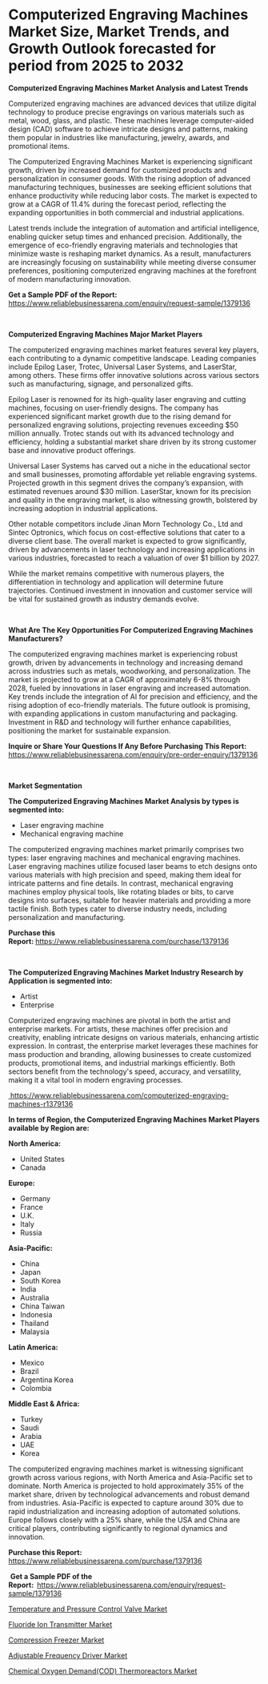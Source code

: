 <p><h1>Computerized Engraving Machines Market Size, Market Trends, and Growth Outlook forecasted for period from 2025 to 2032</h1></p><p><strong>Computerized Engraving Machines Market Analysis and Latest Trends</strong></p>
<p><p>Computerized engraving machines are advanced devices that utilize digital technology to produce precise engravings on various materials such as metal, wood, glass, and plastic. These machines leverage computer-aided design (CAD) software to achieve intricate designs and patterns, making them popular in industries like manufacturing, jewelry, awards, and promotional items. </p><p>The Computerized Engraving Machines Market is experiencing significant growth, driven by increased demand for customized products and personalization in consumer goods. With the rising adoption of advanced manufacturing techniques, businesses are seeking efficient solutions that enhance productivity while reducing labor costs. The market is expected to grow at a CAGR of 11.4% during the forecast period, reflecting the expanding opportunities in both commercial and industrial applications. </p><p>Latest trends include the integration of automation and artificial intelligence, enabling quicker setup times and enhanced precision. Additionally, the emergence of eco-friendly engraving materials and technologies that minimize waste is reshaping market dynamics. As a result, manufacturers are increasingly focusing on sustainability while meeting diverse consumer preferences, positioning computerized engraving machines at the forefront of modern manufacturing innovation.</p></p>
<p><strong>Get a Sample PDF of the Report:&nbsp;</strong> <a href="https://www.reliablebusinessarena.com/enquiry/request-sample/1379136?utm_campaign=2112&utm_medium=2&utm_source=Github&utm_content=ia&utm_term=28022025&utm_id=computerized-engraving-machines">https://www.reliablebusinessarena.com/enquiry/request-sample/1379136</a></p>
<p>&nbsp;</p>
<p><strong>Computerized Engraving Machines Major Market Players</strong></p>
<p><p>The computerized engraving machines market features several key players, each contributing to a dynamic competitive landscape. Leading companies include Epilog Laser, Trotec, Universal Laser Systems, and LaserStar, among others. These firms offer innovative solutions across various sectors such as manufacturing, signage, and personalized gifts.</p><p>Epilog Laser is renowned for its high-quality laser engraving and cutting machines, focusing on user-friendly designs. The company has experienced significant market growth due to the rising demand for personalized engraving solutions, projecting revenues exceeding $50 million annually. Trotec stands out with its advanced technology and efficiency, holding a substantial market share driven by its strong customer base and innovative product offerings.</p><p>Universal Laser Systems has carved out a niche in the educational sector and small businesses, promoting affordable yet reliable engraving systems. Projected growth in this segment drives the company’s expansion, with estimated revenues around $30 million. LaserStar, known for its precision and quality in the engraving market, is also witnessing growth, bolstered by increasing adoption in industrial applications.</p><p>Other notable competitors include Jinan Morn Technology Co., Ltd and Sintec Optronics, which focus on cost-effective solutions that cater to a diverse client base. The overall market is expected to grow significantly, driven by advancements in laser technology and increasing applications in various industries, forecasted to reach a valuation of over $1 billion by 2027.</p><p>While the market remains competitive with numerous players, the differentiation in technology and application will determine future trajectories. Continued investment in innovation and customer service will be vital for sustained growth as industry demands evolve.</p></p>
<p>&nbsp;</p>
<p><strong>What Are The Key Opportunities For Computerized Engraving Machines Manufacturers?</strong></p>
<p><p>The computerized engraving machines market is experiencing robust growth, driven by advancements in technology and increasing demand across industries such as metals, woodworking, and personalization. The market is projected to grow at a CAGR of approximately 6-8% through 2028, fueled by innovations in laser engraving and increased automation. Key trends include the integration of AI for precision and efficiency, and the rising adoption of eco-friendly materials. The future outlook is promising, with expanding applications in custom manufacturing and packaging. Investment in R&D and technology will further enhance capabilities, positioning the market for sustainable expansion.</p></p>
<p><strong>Inquire or Share Your Questions If Any Before Purchasing This Report:</strong> <a href="https://www.reliablebusinessarena.com/enquiry/pre-order-enquiry/1379136?utm_campaign=2112&utm_medium=2&utm_source=Github&utm_content=ia&utm_term=28022025&utm_id=computerized-engraving-machines">https://www.reliablebusinessarena.com/enquiry/pre-order-enquiry/1379136</a></p>
<p>&nbsp;</p>
<p><strong>Market Segmentation</strong></p>
<p><strong>The Computerized Engraving Machines Market Analysis by types is segmented into:</strong></p>
<p><ul><li>Laser engraving machine</li><li>Mechanical engraving machine</li></ul></p>
<p><p>The computerized engraving machines market primarily comprises two types: laser engraving machines and mechanical engraving machines. Laser engraving machines utilize focused laser beams to etch designs onto various materials with high precision and speed, making them ideal for intricate patterns and fine details. In contrast, mechanical engraving machines employ physical tools, like rotating blades or bits, to carve designs into surfaces, suitable for heavier materials and providing a more tactile finish. Both types cater to diverse industry needs, including personalization and manufacturing.</p></p>
<p><strong>Purchase this Report:&nbsp;</strong><a href="https://www.reliablebusinessarena.com/purchase/1379136?utm_campaign=2112&utm_medium=2&utm_source=Github&utm_content=ia&utm_term=28022025&utm_id=computerized-engraving-machines">https://www.reliablebusinessarena.com/purchase/1379136</a></p>
<p>&nbsp;</p>
<p><strong>The Computerized Engraving Machines Market Industry Research by Application is segmented into:</strong></p>
<p><ul><li>Artist</li><li>Enterprise</li></ul></p>
<p><p>Computerized engraving machines are pivotal in both the artist and enterprise markets. For artists, these machines offer precision and creativity, enabling intricate designs on various materials, enhancing artistic expression. In contrast, the enterprise market leverages these machines for mass production and branding, allowing businesses to create customized products, promotional items, and industrial markings efficiently. Both sectors benefit from the technology's speed, accuracy, and versatility, making it a vital tool in modern engraving processes.</p></p>
<p><a href="https://www.reliablebusinessarena.com/computerized-engraving-machines-r1379136?utm_campaign=2112&utm_medium=2&utm_source=Github&utm_content=ia&utm_term=28022025&utm_id=computerized-engraving-machines">&nbsp;https://www.reliablebusinessarena.com/computerized-engraving-machines-r1379136</a></p>
<p><strong>In terms of Region, the Computerized Engraving Machines Market Players available by Region are:</strong></p>
<p>
    <p> <strong> North America: </strong>
        <ul>
            <li>United States</li>
            <li>Canada</li>
        </ul>
        </p> 
    <p> <strong> Europe: </strong>
        <ul>
            <li>Germany</li>
            <li>France</li>
            <li>U.K.</li>
            <li>Italy</li>
            <li>Russia</li>
        </ul>
        </p> 
    <p> <strong> Asia-Pacific: </strong>
        <ul>
            <li>China</li>
            <li>Japan</li>
            <li>South Korea</li>
            <li>India</li>
            <li>Australia</li>
            <li>China Taiwan</li>
            <li>Indonesia</li>
            <li>Thailand</li>
            <li>Malaysia</li>
        </ul>
        </p> 
    <p> <strong> Latin America: </strong>
        <ul>
            <li>Mexico</li>
            <li>Brazil</li>
            <li>Argentina Korea</li>
            <li>Colombia</li>
        </ul>
        </p> 
    <p> <strong> Middle East & Africa: </strong>
        <ul>
            <li>Turkey</li>
            <li>Saudi</li>
            <li>Arabia</li>
            <li>UAE</li>
            <li>Korea</li>
        </ul>
    </p>
    </p>
<p><p>The computerized engraving machines market is witnessing significant growth across various regions, with North America and Asia-Pacific set to dominate. North America is projected to hold approximately 35% of the market share, driven by technological advancements and robust demand from industries. Asia-Pacific is expected to capture around 30% due to rapid industrialization and increasing adoption of automated solutions. Europe follows closely with a 25% share, while the USA and China are critical players, contributing significantly to regional dynamics and innovation.</p></p>
<p><strong>Purchase this Report: </strong><a href="https://www.reliablebusinessarena.com/purchase/1379136?utm_campaign=2112&utm_medium=2&utm_source=Github&utm_content=ia&utm_term=28022025&utm_id=computerized-engraving-machines">https://www.reliablebusinessarena.com/purchase/1379136</a></p>
<p>&nbsp;<strong>Get a Sample PDF of the Report:&nbsp;&nbsp;</strong><a href="https://www.reliablebusinessarena.com/enquiry/request-sample/1379136?utm_campaign=2112&utm_medium=2&utm_source=Github&utm_content=ia&utm_term=28022025&utm_id=computerized-engraving-machines">https://www.reliablebusinessarena.com/enquiry/request-sample/1379136</a></p>
<p><strong></strong></p>
<p><p><a href="https://github.com/dbichayison/Market-Research-Report-List-1/blob/main/temperature-and-pressure-control-valve-market.md?utm_campaign=2112&utm_medium=2&utm_source=Github&utm_content=ia&utm_term=28022025&utm_id=computerized-engraving-machines">Temperature and Pressure Control Valve Market</a></p><p><a href="https://github.com/NargisHussain75/Market-Research-Report-List-1/blob/main/fluoride-ion-transmitter-market.md?utm_campaign=2112&utm_medium=2&utm_source=Github&utm_content=ia&utm_term=28022025&utm_id=computerized-engraving-machines">Fluoride Ion Transmitter Market</a></p><p><a href="https://github.com/pearlinewhite4692/Market-Research-Report-List-1/blob/main/compression-freezer-market.md?utm_campaign=2112&utm_medium=2&utm_source=Github&utm_content=ia&utm_term=28022025&utm_id=computerized-engraving-machines">Compression Freezer Market</a></p><p><a href="https://github.com/nafidurii/Market-Research-Report-List-1/blob/main/adjustable-frequency-driver-market.md?utm_campaign=2112&utm_medium=2&utm_source=Github&utm_content=ia&utm_term=28022025&utm_id=computerized-engraving-machines">Adjustable Frequency Driver Market</a></p><p><a href="https://github.com/hillsmyung726/Market-Research-Report-List-1/blob/main/chemical-oxygen-demandcod-thermoreactors-market.md?utm_campaign=2112&utm_medium=2&utm_source=Github&utm_content=ia&utm_term=28022025&utm_id=computerized-engraving-machines">Chemical Oxygen Demand(COD) Thermoreactors Market</a></p></p>
